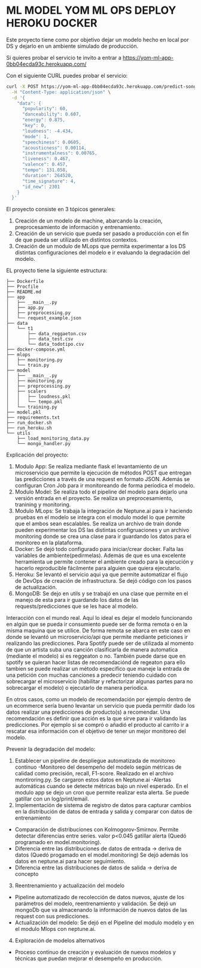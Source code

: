# ML MODEL YOM ML OPS DEPLOY HEROKU DOCKER

Este proyecto tiene como por objetivo dejar un modelo hecho en local por DS y dejarlo en un ambiente simulado de producción.

Si quieres probar el servicio te invito a entrar a https://yom-ml-app-0bb04ecda93c.herokuapp.com/

Con el siguiente CURL puedes probar el servicio:

```sh
curl -X POST https://yom-ml-app-0bb04ecda93c.herokuapp.com/predict-song \
  -H "Content-Type: application/json" \
  -d '{
    "data": {
      "popularity": 60,
      "danceability": 0.607,
      "energy": 0.875,
      "key": 0,
      "loudness": -4.434,
      "mode": 1,
      "speechiness": 0.0605,
      "acousticness": 0.00114,
      "instrumentalness": 0.00765,
      "liveness": 0.467,
      "valence": 0.457,
      "tempo": 131.058,
      "duration": 264520,
      "time_signature": 4,
      "id_new": 2301
    }
  }'
```

El proyecto consiste en 3 tópicos generales:
1. Creación de un modelo de machine, abarcando la creación, preprocesamiento de información y entrenamiento.
2. Creación de un servicio que pueda ser pasado a producción con el fin de que pueda ser utilizado en distintos contextos.
3. Creación de un modulo de MLops que permita experimentar a los DS distintas configuraciones del modelo e ir evaluando la degradación del modelo.

EL proyecto tiene la siguiente estructura:

```
├── Dockerfile
├── Procfile
├── README.md
├── app
│   ├── __main__.py
│   ├── app.py
│   ├── preprocessing.py
│   └── request_example.json
├── data
│   └── t1
│       ├── data_reggaeton.csv
│       ├── data_test.csv
│       └── data_todotipo.csv
├── docker-compose.yml
├── mlops
│   ├── monitoring.py
│   └── train.py
├── model
│   ├── __main__.py
│   ├── monitoring.py
│   ├── preprocessing.py
│   ├── scalers
│   │   ├── loudness.pkl
│   │   └── tempo.pkl
│   └── training.py
├── model.pkl
├── requirements.txt
├── run_docker.sh
├── run_heroku.sh
└── utils
    ├── load_monitoring_data.py
    └── mongo_handler.py
```

Explicación del proyecto: 
1. Modulo App: Se realiza mediante flask el levantamiento de un microservicio que permite la ejecución de métodos POST que entregan las predicciones a través de una request en formato JSON. Además se configuran Cron Job para ir monitoreando de forma períodica el modelo.
2. Modulo Model: Se realiza todo el pipeline del modelo para dejarlo una versión entrada en el proyecto. Se realiza un preprocesamiento, tranining y monitoring.
3. Modulo MLops: Se trabaja la integración de Neptune.ai para ir haciendo pruebas en el modelo se integra con el modulo model lo que permite que el ambos sean escalables. Se realiza un archivo de train donde pueden experimentar los DS las distintas configruaciones y un archivo monitoring donde se crea una clase para ir guardando los datos para el monitoreo en la plataforma.
4. Docker: Se dejó todo configurado para iniciar/crear docker. Falta las variables de ambiente(pedirmelas). Además de que es una excelente herramienta ue permite contener el ambiente creado para la ejecución y
hacerlo reproducible fácilmente para alguien que quiera ejecutarlo.
5. Heroku: Se levantó el servicio aqui ya que permite automatizar el flujo de DevOps de creación de infrastructura. Se dejó código con los pasos de actualización. 
6. MongoDB: Se dejo en utils y se trabajó en una clase que permite en el manejo de esta para ir guardando los datos de las requests/predicciones que se les hace al modelo.

Interacción con el mundo real.
Aquí lo ideal es dejar el modelo funcionando en algún que se pueda ir consumiento puede ser de forma remota o en la misma maquina que se utilice.
De forma remota se abarca en este caso en donde se levantó un microservicio/api que permite mediante peticiones ir realizando las predicciones.
Para Spotify puede ser de utilizada al momento de que un artista suba una canción clasificarla de manera automatica (mediante el modelo) si es reggeaton o no.
También puede darse que en spotify se quieran hacer listas de recomendaciónd de regeaton para ello tambien se puede realizar un método especifico
que maneje la entrada de una petición con muchas canciones a predecir teniendo cuidado con sobrecargar el microservicio
(habilitar y refactorizar algunas partes para no sobrecargar el modelo) o ejecutarlo de manera periodica. 

En otros casos, como un modelo de recomendación por ejemplo dentro de un ecommerce sería bueno levantar un servicio que pueda permitir dado los datos
realizar una predicciones de producto(s) a recomendar. Una recomendación es definir que acción es la que sirve para ir validando las predicciones.
Por ejemplo si se compró o añadió el producto al carrito ir a rescatar esa información con el objetivo de tener un mejor monitoreo del modelo.


Prevenir la degradación del modelo:

1. Establecer un pipeline de despliegue automatizada de monitoreo continuo
-Monitoreo del desempeño del modelo según métricas de calidad como precisión, recall, F1-score. Realizado en el archivo montiroring.py. Se cargaron estos datos en Neptune.ai
-Alertas automáticas cuando se detecte métricas bajo un nivel esperado. En el modulo app se dejo un cron que permite realizar esta alerta. Se puede gatillar con un log/print/email. 
2. Implementación de sistema de registro de datos para capturar cambios en la distribución de datos de entrada y salida y comparar con datos de entrenamiento
- Comparación de distribuciones con Kolmogorov-Smirnov. Permite detectar diferencias entre series. valor p<0.045 gatillar alerta (Quedó programado en model.monitoring).
- Diferencia entre las distribuciones de datos de entrada -> deriva de datos (Quedó progamado en el model.monitoring) Se dejó además los datos en neptune.ai para hacer seguimiento. 
- Diferencia entre las distribuciones de datos de salida -> deriva de concepto
3. Reentrenamiento y actualización del modelo
- Pipeline automatizado de recolección de datos nuevos, ajuste de los parámetros del modelo, reentrenamiento y validación. Se dejó un mongoDb que va almacenando la información de nuevos datos de las request con sus predicciones. 
- Actualización del modelo: Se dejó en el Pipeline del modulo modelo y en el modulo Mlops con neptune.ai. 
4. Exploración de modelos alternativos
- Proceso continuo de creación y evaluación de nuevos modelos y técnicas que puedan mejorar el desempeño en producción.



